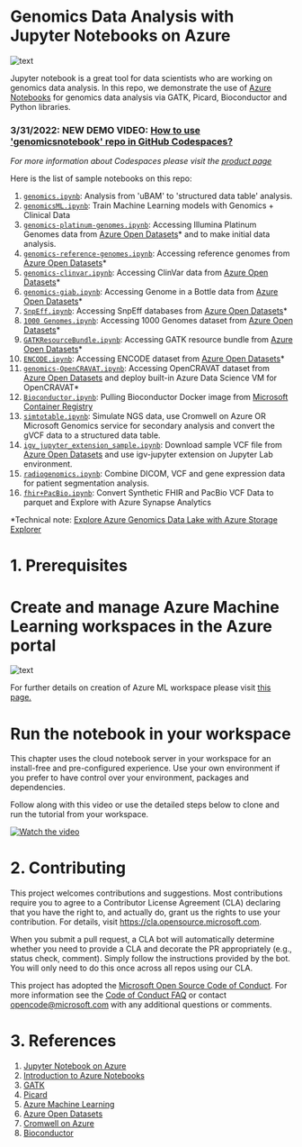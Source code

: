 
# Genomics Data Analysis with Jupyter Notebooks on Azure
![text](https://github.com/microsoft/genomicsnotebook/blob/main/docs/image328.png)

Jupyter notebook is a great tool for data scientists who are working on genomics data analysis. In this repo, we demonstrate the use of [Azure Notebooks](https://docs.microsoft.com/en-us/azure/notebooks/) for genomics data analysis via GATK, Picard, Bioconductor and Python libraries.

### 3/31/2022: NEW DEMO VIDEO: [How to use 'genomicsnotebook' repo in GitHub Codespaces?](https://storeshare.blob.core.windows.net/publicdata/genomics_notebook_codespaces.mp4)
_For more information about Codespaces please visit the [product page](https://github.com/features/codespaces)_

Here is the list of sample notebooks on this repo:

1. [`genomics.ipynb`](https://github.com/microsoft/genomicsnotebook/blob/main/sample-notebooks/genomics.ipynb): Analysis from 'uBAM' to 'structured data table' analysis.
2. [`genomicsML.ipynb`](https://github.com/microsoft/genomicsnotebook/blob/main/sample-notebooks/genomicsML.ipynb): Train Machine Learning models with Genomics + Clinical Data
3. [`genomics-platinum-genomes.ipynb`](https://github.com/microsoft/genomicsnotebook/blob/main/sample-notebooks/genomics-platinum-genomes.ipynb): Accessing Illumina Platinum Genomes data from [Azure Open Datasets](https://azure.microsoft.com/en-us/services/open-datasets/catalog/genomics-data-lake/)* and to make initial data analysis.
4. [`genomics-reference-genomes.ipynb`](https://github.com/microsoft/genomicsnotebook/blob/main/sample-notebooks/genomics-reference-genomes.ipynb): Accessing reference genomes from [Azure Open Datasets](https://azure.microsoft.com/en-us/services/open-datasets/catalog/genomics-data-lake/)* 
5. [`genomics-clinvar.ipynb`](https://github.com/microsoft/genomicsnotebook/blob/main/sample-notebooks/genomics-clinvar.ipynb): Accessing ClinVar data from [Azure Open Datasets](https://azure.microsoft.com/en-us/services/open-datasets/catalog/genomics-data-lake/)*
6. [`genomics-giab.ipynb`](https://github.com/microsoft/genomicsnotebook/blob/main/sample-notebooks/AzureNotebooks-azure-storage-genomics-giab.ipynb): Accessing Genome in a Bottle data from [Azure Open Datasets](https://azure.microsoft.com/en-us/services/open-datasets/catalog/genomics-data-lake/)* 
7. [`SnpEff.ipynb`](https://github.com/microsoft/genomicsnotebook/blob/main/sample-notebooks/SnpEff.ipynb): Accessing SnpEff databases from [Azure Open Datasets](https://azure.microsoft.com/en-us/services/open-datasets/catalog/genomics-data-lake/)* 
8. [`1000 Genomes.ipynb`](https://github.com/microsoft/genomicsnotebook/blob/main/sample-notebooks/1000-genomes_Azure_Genomics_Data_Lake.ipynb): Accessing 1000 Genomes dataset from [Azure Open Datasets](https://azure.microsoft.com/en-us/services/open-datasets/catalog/genomics-data-lake/)* 
9. [`GATKResourceBundle.ipynb`](https://github.com/microsoft/genomicsnotebook/blob/main/sample-notebooks/genomics-gatk-resource-bundle.ipynb): Accessing GATK resource bundle  from [Azure Open Datasets](https://azure.microsoft.com/en-us/services/open-datasets/catalog/genomics-data-lake/)* 
10. [`ENCODE.ipynb`](https://github.com/microsoft/genomicsnotebook/blob/main/sample-notebooks/genomics-encode.ipynb): Accessing ENCODE dataset from [Azure Open Datasets](https://azure.microsoft.com/en-us/services/open-datasets/catalog/genomics-data-lake/)* 
11. [`genomics-OpenCRAVAT.ipynb`](https://github.com/microsoft/genomicsnotebook/blob/main/sample-notebooks/genomics-opencravat.ipynb): Accessing OpenCRAVAT dataset from [Azure Open Datasets](https://azure.microsoft.com/en-us/services/open-datasets/catalog/genomics-data-lake/) and deploy built-in Azure Data Science VM for OpenCRAVAT*  
12. [`Bioconductor.ipynb`](https://github.com/microsoft/genomicsnotebook/blob/main/sample-notebooks/Bioconductor.ipynb): Pulling Bioconductor Docker image from [Microsoft Container Registry](https://hub.docker.com/_/microsoft-bioconductor)
13. [`simtotable.ipynb`](https://github.com/microsoft/genomicsnotebook/blob/main/sample-notebooks/simtotable.ipynb): Simulate NGS data, use Cromwell on Azure OR Microsoft Genomics service for secondary analysis and convert the gVCF data to a structured data table.
14. [`igv_jupyter_extension_sample.ipynb`](https://github.com/microsoft/genomicsnotebook/blob/main/sample-notebooks/igv_jupyter_extension_sample.ipynb): Download sample VCF file from [Azure Open Datasets](https://azure.microsoft.com/en-us/services/open-datasets/catalog/genomics-data-lake/) and use igv-jupyter extension on Jupyter Lab environment.
15. [`radiogenomics.ipynb`](https://github.com/microsoft/genomicsnotebook/blob/main/sample-notebooks/radiogenomics.ipynb): Combine DICOM, VCF and gene expression data for patient segmentation analysis.
16. [`fhir+PacBio.ipynb`](https://github.com/microsoft/genomicsnotebook/blob/main/sample-notebooks/fhir_long_read.ipynb): Convert Synthetic FHIR and PacBio VCF Data to parquet and Explore with Azure Synapse Analytics



*Technical note: [Explore Azure Genomics Data Lake with Azure Storage Explorer](https://github.com/microsoft/genomicsnotebook/blob/main/docs/Genomics_Data_Lake_Azure_Storage_Explorer.pdf)

# 1. Prerequisites

#  Create and manage Azure Machine Learning workspaces in the Azure portal

![text](https://github.com/microsoft/genomicsnotebook/blob/main/docs/create-workspace.gif)

For further details on creation of Azure ML workspace please visit [this page.](https://docs.microsoft.com/en-us/azure/machine-learning/how-to-manage-workspace)

# Run the notebook in your workspace

This chapter uses the cloud notebook server in your workspace for an install-free and pre-configured experience. Use your own environment if you prefer to have control over your environment, packages and dependencies.

Follow along with this video or use the detailed steps below to clone and run the tutorial from your workspace.

[![Watch the video](https://github.com/microsoft/genomicsnotebook/blob/main/docs/video.JPG)](https://www.microsoft.com/en-us/videoplayer/embed/RE4mTUr) 


# 2. Contributing

This project welcomes contributions and suggestions.  Most contributions require you to agree to a
Contributor License Agreement (CLA) declaring that you have the right to, and actually do, grant us
the rights to use your contribution. For details, visit https://cla.opensource.microsoft.com.

When you submit a pull request, a CLA bot will automatically determine whether you need to provide
a CLA and decorate the PR appropriately (e.g., status check, comment). Simply follow the instructions
provided by the bot. You will only need to do this once across all repos using our CLA.

This project has adopted the [Microsoft Open Source Code of Conduct](https://opensource.microsoft.com/codeofconduct/).
For more information see the [Code of Conduct FAQ](https://opensource.microsoft.com/codeofconduct/faq/) or
contact [opencode@microsoft.com](mailto:opencode@microsoft.com) with any additional questions or comments.

# 3. References

1. [Jupyter Notebook on Azure](https://docs.microsoft.com/en-us/azure/notebooks/tutorial-create-run-jupyter-notebook) 
2. [Introduction to Azure Notebooks](https://notebooks.azure.com)
3. [GATK](https://gatk.broadinstitute.org/hc/en-us) 
4. [Picard](http://broadinstitute.github.io/picard/index.html)
5. [Azure Machine Learning](https://azure.microsoft.com/en-us/services/machine-learning/)
6. [Azure Open Datasets](https://azure.microsoft.com/en-us/services/open-datasets/)
7. [Cromwell on Azure](https://github.com/microsoft/CromwellOnAzure)
8. [Bioconductor](https://www.bioconductor.org/)
